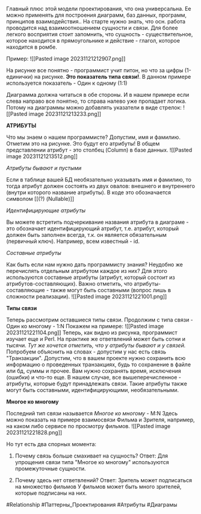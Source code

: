 
Главный плюс этой модели проектирования, что она универсальна. Ее можно применять для построения диаграмм, баз данных, программ, принципов взаимодействия..
На  старте нужно знать, что осн. работа проводится над взаимоотношением сущности и связи. Для более легкого восприятия стоит запомнить, что сущность - существительное, которое находится в прямоугольнике и действие - глагол, которое находится в ромбе.

Пример:
![[Pasted image 20231121212907.png]]

На рисунке все понятно - программист учит питон, но что за цифры (1-единички) на рисунке. **Это показатель типа связи!**. В данном примере используется показатель - Один к одному (1:1)

Диаграмма должна читаться в обе стороны. И в нашем примере если слева направо все понятно, то справа налево уже пропадает логика. Потому на диаграммы можно добавлять указатели в виде стрелок:
![[Pasted image 20231121213233.png]]

**АТРИБУТЫ**

Что мы знаем о нашем программисте? Допустим, имя и фамилию. Отметим это на рисунке. Это будут его атрибуты! В общем представлении атрибут - это столбец (Column) в базе данных.
![[Pasted image 20231121213512.png]]

*Атрибуты бывают и пустыми*

Если в таблице вашей БД необязательно указывать имя и фамилию, то тогда атрибут должен состоять из двух овалов: внешнего и внутреннего (внутри которого название атрибуты). В коде это обозначается символом  [[(?) (Nullable)]]

*Идентифицирующие атрибуты*

Вы можете встретить подчеркивание названия атрибута в диаграме - это обозначает идентифицирующий атрибут, т.е. атрибут, который должен быть заполнен всегда, т.к. он является обязательным (первичный ключ). Например, всем известный - id.

*Составные атрибуты*

Как быть если нам нужно дать программисту знания? Неудобно же перечислять отдельным атрибутом каждое из них?
Для этого используются составные атрибуты (атрибут, который состоит из атрибутов-составляющих). Важно отметить, что атрибуты-составляющие - также могут быть составными (вопрос лишь в сложности реализации).
![[Pasted image 20231121221001.png]]

**Типы связи**

Теперь рассмотрим оставшиеся типы связи.
Продолжим с типа связи - Один ко многому - 1:N
Покажем на примере:
![[Pasted image 20231121221104.png]]
Теперь, как видно из рисунка, программист изучает еще и Perl. На практике же ответвлений может быть сотни и тысячи. 
*Тут же хочется отметить, что у атрибуты бывают и у связей.*
Попробуем объяснить на словах - допустим у нас есть связь "Транзакции". Допустим, что в вашем проекте нужно сохранить всю информацию о проведенных транзакциях, будь то сохранение в файле или бд, суммы и прочее. Вам нужно сохранять время, исключения (ошибки) и что-то еще. В нашем случае, все вышеперечисленное - атрибуты, которые будут принадлежать связи. Такие атрибуты также могут быть составными, идентифицирующими, необязательными.

**Многое ко многому**

Последний тип связи называется *Многое ко многому* - M:N
Здесь можно показать на примере взаимосвязи Фильма и Зрителя, например, на каком либо сервисе по просмотру фильмов.
![[Pasted image 20231121221828.png]]

Но тут есть два спорных момента:

1) Почему связь больше смахивает на сущность?
	Ответ: Для упрощения связи типа "Многое ко многому" используются промежуточные сущности.
	
2) Почему здесь нет ответвлений?
	 Ответ: Зритель может подписаться на множество фильмов
		  У фильмов может быть много зрителей, которые подписаны на них.



#Relationship #Паттерны_Проектирования #Атрибуты #Диаграмы